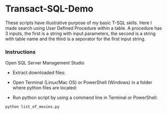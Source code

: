 # Transact-SQL-Demo

These scripts have illustrative purpose of my basic T-SQL skills. Here I made search using User Defined Procedure within a table. A procedure has 3 inputs, the first is a string with input parameters, the second is a string with table name and the third is a seporator for the first input string.

### Instructions

Open SQL Server Management Studio

- Extract downloaded files:

- Open Terminal (Linux/Mac OS) or PowerShell (Windows) in a folder where python files are located:

- Run python script by using a command line in Terminal or PowerShell:

```sh
python list_of_movies.py
```
